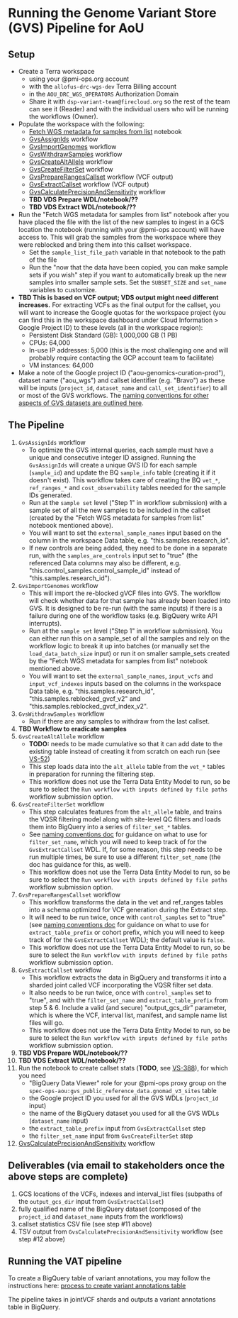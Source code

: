 # Running the Genome Variant Store (GVS) Pipeline for AoU

## Setup
- Create a Terra workspace
  - using your @pmi-ops.org account 
  - with the `allofus-drc-wgs-dev` Terra Billing account 
  - in the `AOU_DRC_WGS_OPERATORS` Authorization Domain
  - Share it with `dsp-variant-team@firecloud.org` so the rest of the team can see it (Reader) and with the individual users who will be running the workflows (Owner).
- Populate the workspace with the following:
  - [Fetch WGS metadata for samples from list](http://app.terra.bio/#workspaces/allofus-drc-wgs-dev/GVS%20AoU%20WGS%20Charlie/notebooks/launch/Fetch%20WGS%20metadata%20for%20samples%20from%20list.ipynb) notebook
  - [GvsAssignIds](https://dockstore.org/my-workflows/github.com/broadinstitute/gatk/GvsAssignIds) workflow
  - [GvsImportGenomes](https://dockstore.org/my-workflows/github.com/broadinstitute/gatk/GvsImportGenomes) workflow
  - [GvsWithdrawSamples](https://dockstore.org/my-workflows/github.com/broadinstitute/gatk/GvsWithdrawSamples) workflow
  - [GvsCreateAltAllele](https://dockstore.org/my-workflows/github.com/broadinstitute/gatk/GvsCreateAltAllele) workflow
  - [GvsCreateFilterSet](https://dockstore.org/my-workflows/github.com/broadinstitute/gatk/GvsCreateFilterSet) workflow
  - [GvsPrepareRangesCallset](https://dockstore.org/my-workflows/github.com/broadinstitute/gatk/GvsPrepareRangesCallset) workflow (VCF output)
  - [GvsExtractCallset](https://dockstore.org/my-workflows/github.com/broadinstitute/gatk/GvsExtractCallset) workflow (VCF output)
  - [GvsCalculatePrecisionAndSensitivity](https://dockstore.org/workflows/github.com/broadinstitute/gatk/GvsCalculatePrecisionAndSensitivity) workflow
  - **TBD VDS Prepare WDL/notebook/??**
  - **TBD VDS Extract WDL/notebook/??**
- Run the "Fetch WGS metadata for samples from list" notebook after you have placed the file with the list of the new samples to ingest in a GCS location the notebook (running with your @pmi-ops account) will have access to.  This will grab the samples from the workspace where they were reblocked and bring them into this callset workspace.
  - Set the `sample_list_file_path` variable in that notebook to the path of the file
  - Run the "now that the data have been copied, you can make sample sets if you wish" step if you want to automatically break up the new samples into smaller sample sets.  Set the `SUBSET_SIZE` and `set_name` variables to customize.
- **TBD This is based on VCF output; VDS output might need different increases.** For extracting VCFs as the final output for the callset, you will want to increase the Google quotas for the workspace project (you can find this in the workspace dashboard under Cloud Information > Google Project ID) to these levels (all in the workspace region):
  - Persistent Disk Standard (GB): 1,000,000 GB (1 PB)
  - CPUs: 64,000
  - In-use IP addresses: 5,000 (this is the most challenging one and will probably require contacting the GCP account team to facilitate)
  - VM instances: 64,000
- Make a note of the Google project ID ("aou-genomics-curation-prod"), dataset name ("aou_wgs") and callset identifier (e.g. "Bravo") as these will be inputs (`project_id`, `dataset_name` and `call_set_identifier`) to all or most of the GVS workflows. The [naming conventions for other aspects of GVS datasets are outlined here](https://docs.google.com/document/d/1pNtuv7uDoiOFPbwe4zx5sAGH7MyxwKqXkyrpNmBxeow).

## The Pipeline
1. `GvsAssignIds` workflow
   - To optimize the GVS internal queries, each sample must have a unique and consecutive integer ID assigned. Running the `GvsAssignIds` will create a unique GVS ID for each sample (`sample_id`) and update the BQ `sample_info` table (creating it if it doesn't exist). This workflow takes care of creating the BQ `vet_*`, `ref_ranges_*` and `cost_observability` tables needed for the sample IDs generated.
   - Run at the `sample set` level ("Step 1" in workflow submission) with a sample set of all the new samples to be included in the callset (created by the "Fetch WGS metadata for samples from list" notebook mentioned above).
   - You will want to set the `external_sample_names` input based on the column in the workspace Data table, e.g. "this.samples.research_id".
   - If new controls are being added, they need to be done in a separate run, with the `samples_are_controls` input set to "true" (the referenced Data columns may also be different, e.g. "this.control_samples.control_sample_id" instead of "this.samples.research_id").
2. `GvsImportGenomes` workflow
   - This will import the re-blocked gVCF files into GVS. The workflow will check whether data for that sample has already been loaded into GVS. It is designed to be re-run (with the same inputs) if there is a failure during one of the workflow tasks (e.g. BigQuery write API interrupts).
   - Run at the `sample set` level ("Step 1" in workflow submission).  You can either run this on a sample_set of all the samples and rely on the workflow logic to break it up into batches (or manually set the `load_data_batch_size` input) or run it on smaller sample_sets created by the "Fetch WGS metadata for samples from list" notebook mentioned above.  
   - You will want to set the `external_sample_names`, `input_vcfs` and `input_vcf_indexes` inputs based on the columns in the workspace Data table, e.g. "this.samples.research_id", "this.samples.reblocked_gvcf_v2" and "this.samples.reblocked_gvcf_index_v2".
3. `GvsWithdrawSamples` workflow
   - Run if there are any samples to withdraw from the last callset.
4. **TBD Workflow to eradicate samples**
5. `GvsCreateAltAllele` workflow
   - **TODO:** needs to be made cumulative so that it can add date to the existing table instead of creating it from scratch on each run (see [VS-52](https://broadworkbench.atlassian.net/browse/VS-52))
   - This step loads data into the `alt_allele` table from the `vet_*` tables in preparation for running the filtering step.
   - This workflow does not use the Terra Data Entity Model to run, so be sure to select the `Run workflow with inputs defined by file paths` workflow submission option.
6. `GvsCreateFilterSet` workflow
   - This step calculates features from the `alt_allele` table, and trains the VQSR filtering model along with site-level QC filters and loads them into BigQuery into a series of `filter_set_*` tables.
   - See [naming conventions doc](https://docs.google.com/document/d/1pNtuv7uDoiOFPbwe4zx5sAGH7MyxwKqXkyrpNmBxeow) for guidance on what to use for `filter_set_name`, which you will need to keep track of for the `GvsExtractCallset` WDL. If, for some reason, this step needs to be run multiple times, be sure to use a different `filter_set_name` (the doc has guidance for this, as well).
   - This workflow does not use the Terra Data Entity Model to run, so be sure to select the `Run workflow with inputs defined by file paths` workflow submission option.
7. `GvsPrepareRangesCallset` workflow
   - This workflow transforms the data in the vet and ref_ranges tables into a schema optimized for VCF generation during the Extract step.
   - It will need to be run twice, once with `control_samples` set to "true" (see [naming conventions doc](https://docs.google.com/document/d/1pNtuv7uDoiOFPbwe4zx5sAGH7MyxwKqXkyrpNmBxeow) for guidance on what to use for `extract_table_prefix` or cohort prefix, which you will need to keep track of for the `GvsExtractCallset` WDL); the default value is `false`.
   - This workflow does not use the Terra Data Entity Model to run, so be sure to select the `Run workflow with inputs defined by file paths` workflow submission option.
8. `GvsExtractCallset` workflow
   - This workflow extracts the data in BigQuery and transforms it into a sharded joint called VCF incorporating the VQSR filter set data.
   - It also needs to be run twice, once with `control_samples` set to "true", and with the `filter_set_name` and `extract_table_prefix` from step 5 & 6.  Include a valid (and secure) "output_gcs_dir" parameter, which is where the VCF, interval list, manifest, and sample name list files will go.
   - This workflow does not use the Terra Data Entity Model to run, so be sure to select the `Run workflow with inputs defined by file paths` workflow submission option.
9. **TBD VDS Prepare WDL/notebook/??**
10. **TBD VDS Extract WDL/notebook/??**
11. Run the notebook to create callset stats (**TODO**, see [VS-388](https://broadworkbench.atlassian.net/browse/VS-388)), for which you need
     - "BigQuery Data Viewer" role for your @pmi-ops proxy group on the `spec-ops-aou:gvs_public_reference_data.gnomad_v3_sites` table
     - the Google project ID you used for all the GVS WDLs (`project_id` input)
     - the name of the BigQuery dataset you used for all the GVS WDLs (`dataset_name` input)
     - the `extract_table_prefix` input from `GvsExtractCallset` step
     - the `filter_set_name` input from `GvsCreateFilterSet` step
12. [GvsCalculatePrecisionAndSensitivity](tieout/AoU_PRECISION_SENSITIVITY.md#generating-callset-precision-and-sensitivity-values) workflow


## Deliverables (via email to stakeholders once the above steps are complete)
1. GCS locations of the VCFs, indexes and interval_list files (subpaths of the `output_gcs_dir` input from `GvsExtractCallset`)
2. fully qualified name of the BigQuery dataset (composed of the `project_id` and `dataset_name` inputs from the workflows)
3. callset statistics CSV file (see step #11 above)
4. TSV output from `GvsCalculatePrecisionAndSensitivity` workflow (see step #12 above)

## Running the VAT pipeline
To create a BigQuery table of variant annotations, you may follow the instructions here:
[process to create variant annotations table](variant_annotations_table/README.md)

The pipeline takes in jointVCF shards and outputs a variant annotations table in BigQuery.




